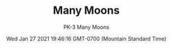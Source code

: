 ---
category: "wall-covering"
date: Wed Jan 27 2021 19:46:16 GMT-0700 (Mountain Standard Time)
description: "null"
designer: "Paula Kovarik"
href: "https://www.areaenvironments.com/paula-kovarik"
image_primary: "./img/PK+Many+Moons+Art.jpg"
image_secondary: "./img/PK+Many+Moons+Interior+WEB.jpg"
image_thumb: "./img/Paula+Kovarik.png"
manufacturer: "Area Environments"
slug: "/manufacturers/area-environments/wall-covering/many-moons"
slug_destination: area-environments,
subtitle: "PK-3 Many Moons"
tags:
  - "area-environments"
  - "wall-covering"
title: "Many Moons"
---